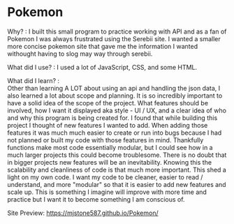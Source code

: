 # Pokemon
Why? : 
  I built this small program to practice working with API and as a fan of Pokemon I was always frustrated using the Serebii site. I wanted a smaller more concise pokemon site that gave me the information I wanted withought having to slog may way through serebii. 

What did I use? : 
  I used a lot of JavaScript, CSS, and some HTML.

What did I learn? :  
  Other than learning A LOT about using an api and handling the json data, I also learned a lot about scope and planning. It is so incredibly important to have a solid idea of the scope of the project. What features should be involved, how I want it displayed aka style - UI / UX, and a clear idea of who and why this program is being created for. I found that while building this project I thought of new features I wanted to add. When adding those features it was much much easier to create or run into bugs because I had not planned or built my code with those features in mind. Thankfully functions make most code essentially modular, but I could see how in a much larger projects this could become troublesome. There is no doubt that in bigger projects new features will be an inevitability. Knowing this the scalability and cleanliness of code is that much more important. This shed a light on my own code. I want my code to be cleaner, easier to read / understand, and more  "modular" so that it is easier to add new features and scale up. This is something I imagine will improve with more time and practice but I want it to become something I am conscious of.
 
Site Preview: https://mjstone587.github.io/Pokemon/
